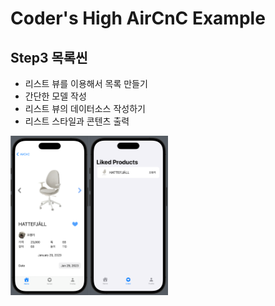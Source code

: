 # Coder's High AirCnC Example

## Step3 목록씬

- 리스트 뷰를 이용해서 목록 만들기
- 간단한 모델 작성
- 리스트 뷰의 데이터소스 작성하기
- 리스트 스타일과 콘텐츠 출력

<img src = "https://github.com/DongHyunTedKim/AirCnC_SwiftUI/blob/Step3/Screenshot.png" width = "50%" height = "50%">  
